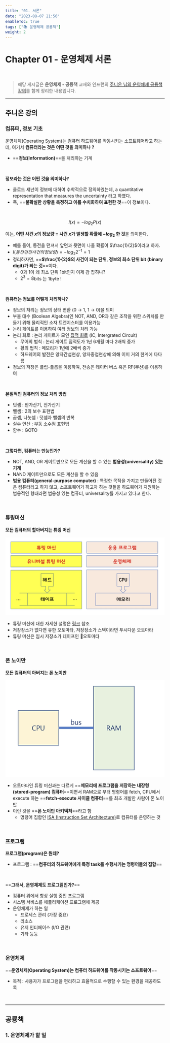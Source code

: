 ```yaml
---
title: "01. 서론"
date: "2023-08-07 21:56"
enableToc: true
tags: ["📚 운영체제 공룡책"]
weight: 2
---
```


# Chapter 01 - 운영체제 서론

<br>

> 해당 게시글은 **운영체제 - 공룡책** 교재와 인프런의 <a href='https://www.inflearn.com/course/%EC%9A%B4%EC%98%81%EC%B2%B4%EC%A0%9C-%EA%B3%B5%EB%A3%A1%EC%B1%85-%EC%A0%84%EA%B3%B5%EA%B0%95%EC%9D%98' target='_blank'>주니온 님의 운영체제 공룡책 강의</a>를 함께 정리한 내용입니다.

<hr>

## 주니온 강의

### 컴퓨터, 정보 기초

운영체제(Operating System)는 컴퓨터 하드웨어를 작동시키는 소프트웨어라고 하는데, 여기서 **컴퓨터라는 것은 어떤 것을 의미하나 ?**
- ==**정보(Information)**==을 처리하는 기계

<br>

**정보라는 것은 어떤 것을 의미하나?**
- 클로드 섀넌이 정보에 대하여 수학적으로 정의하였는데, a quantitative representation that measures the uncertainty 라고 하였다.
- 즉, ==**불확실한 상황을 측정하고 이를 수치화하여 표현한 것**==이 정보이다.

<br>

$$
I(x) = -log_2 P(x)
$$

이는, **어떤 사건 $x$의 정보량 = 사건 $x$가 발생할 확률에 $-log_2$ 한 것**을 의미한다.
- 예를 들어, 동전을 던져서 앞면과 뒷면이 나올 확률이 $\frac{1}{2}$이라고 하자.
- $I(동전 던진 사건의 정보량) = -log_2 2^{-1} = 1$
- 정리하자면, ==**$\frac{1}{2}$의 사건이 되는 단위, 정보의 최소 단위 bit (binary digit)가 되는 것**==이다. 
	- 0과 1이 왜 최소 단위 1bit인지 이제 감 잡히나?
	- $2^{3} = 8$bits 는 1byte !

<br>

**컴퓨터는 정보를 어떻게 처리하나?**
- 정보의 처리는 정보의 상태 변환 (0 → 1, 1 → 0)을 의미
- 부울 대수 (Boolean Algebra)인 NOT, AND, OR과 같은 조작을 위한 스위치를 만들기 위해 물리적인 소자 트랜지스터를 이용가능
- 논리 게이트를 이용하여 여러 정보의 처리 가능
- 논리 회로 : 논리 게이트가 모인 <a href='http://www.ktword.co.kr/test/view/view.php?no=3597' target='_blank'>집적 회로</a> (IC, Intergrated Circuit)
	- 무어의 법칙 : 논리 게이트 집적도가 1년 6개월 마다 2배씩 증가
	- 황의 법칙 : 메모리가 1년에 2배씩 증가
	- 하드웨어의 발전은 양자간섭현상, 양자중첩현상에 의해 이미 거의 한계에 다다름
- 정보의 저장은 플립-플롭을 이용하여, 전송은 데이터 버스 혹은 RF(무선)를 이용하여

<br>

**본질적인 컴퓨터의 정보 처리 방법**
- 덧셈 : 반가산기, 전가산기
- 뺄셈 : 2의 보수 표현법
- 곱셈, 나눗셈 : 덧셈과 뺄셈의 반복
- 실수 연산 : 부동 소수점 표현법
- 함수 : GOTO

<br>

**그렇다면, 컴퓨터는 만능인가?**
- NOT, AND, OR 게이트만으로 모든 계산을 할 수 있는 **범용성(universality) 있는 기계**
- NAND 게이트만으로도 모든 계산을 할 수 있음
- **범용 컴퓨터(general-purpose computer)**  : 특정한 목적을 가지고 만들어진 것은 컴퓨터라고 하지 않고, 소프트웨어가 하고자 하는 것들을 하드웨어가 지원하는 범용적인 형태라면 범용성 있는 컴퓨터, universality를 가지고 있다고 한다.

<br>

### 튜링머신

**모든 컴퓨터의 할아버지는 튜링 머신**

![](brain/image/chap01-1.png)

- 튜링 머신에 대한 자세한 설명은 <a href='https://ttl-blog.tistory.com/743' target='_blank'>링크</a> 참조
- 저장장소가 없다면 유한 오토마타, 저장장소가 스택이라면 푸시다운 오토마타
- 튜링 머신은 임시 저장소가 테이프인 오토마타

<br>

### 폰 노이만

**모든 컴퓨터의 아버지는 폰 노이만**

![](brain/image/chap01-2.png)

- 오토마타인 튜링 머신과는 다르게 ==**메모리에 프로그램을 저장하는 내장형(stored-program) 컴퓨터**==이면서 RAM으로 부터 명령어를 fetch, CPU에서 execute 하는 ==**fetch-execute 사이클 컴퓨터**==를 최초 개발한 사람이 폰 노이만
- 이런 것을 ==**폰 노이만 아키텍처**==라고 함
	- 명령어 집합인 [ISA (Instruction Set Architecture)](brain/CS/CA/ISA)로 컴퓨터를 운영하는 것

<br>

### 프로그램

**프로그램(program)은 뭔데?**
- 프로그램 : ==**컴퓨터의 하드웨어에게 특정 task를 수행시키는 명령어들의 집합**==

<br>

==**그래서, 운영체제도 프로그램인가?**==
- 컴퓨터 위에서 항상 실행 중인 프로그램
- 시스템 서비스를 애플리케이션 프로그램에 제공
- 운영체제가 하는 일
	- 프로세스 관리 (가장 중요)
	- 리소스
	- 유저 인터페이스 (I/O 관련)
	- 기타 등등

<br>

### 운영체제

==**운영체제(Operating System)는 컴퓨터 하드웨어를 작동시키는 소프트웨어**==
- 목적 : 사용자가 프로그램을 편리하고 효율적으로 수행할 수 있는 환경을 제공하도록

<br><hr>

## 공룡책

### 1. 운영체제가 할 일

<br>
